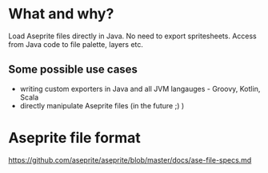 # What and why?

Load Aseprite files directly in Java. No need to export spritesheets. Access from Java code to file palette, layers etc.

## Some possible use cases

* writing custom exporters in Java and all JVM langauges - Groovy, Kotlin, Scala
* directly manipulate Aseprite files (in the future ;) )

# Aseprite file format

https://github.com/aseprite/aseprite/blob/master/docs/ase-file-specs.md

